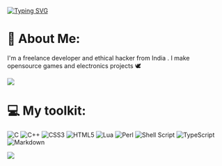 [![Typing SVG](https://readme-typing-svg.demolab.com?font=Fira+Code&pause=1000&width=535&lines=Hello+there+im+Govind+Menon)](https://git.io/typing-svg)

# 💫 About Me:
I'm a freelance developer and ethical hacker from India .  I make <br>opensource games and electronics projects 🕊

![](https://github-readme-stats.vercel.app/api?username=Govindmenon69&theme=tokyonight&hide_border=true&include_all_commits=true&count_private=true)<br/>

# 💻 My toolkit:
![C](https://img.shields.io/badge/c-%2300599C.svg?style=for-the-badge&logo=c&logoColor=white) ![C++](https://img.shields.io/badge/c++-%2300599C.svg?style=for-the-badge&logo=c%2B%2B&logoColor=white) ![CSS3](https://img.shields.io/badge/css3-%231572B6.svg?style=for-the-badge&logo=css3&logoColor=white) ![HTML5](https://img.shields.io/badge/html5-%23E34F26.svg?style=for-the-badge&logo=html5&logoColor=white) ![Lua](https://img.shields.io/badge/lua-%232C2D72.svg?style=for-the-badge&logo=lua&logoColor=white) ![Perl](https://img.shields.io/badge/perl-%2339457E.svg?style=for-the-badge&logo=perl&logoColor=white) ![Shell Script](https://img.shields.io/badge/shell_script-%23121011.svg?style=for-the-badge&logo=gnu-bash&logoColor=white) ![TypeScript](https://img.shields.io/badge/typescript-%23007ACC.svg?style=for-the-badge&logo=typescript&logoColor=white) ![Markdown](https://img.shields.io/badge/markdown-%23000000.svg?style=for-the-badge&logo=markdown&logoColor=white)

![](https://quotes-github-readme.vercel.app/api?type=horizontal&theme=radical)

